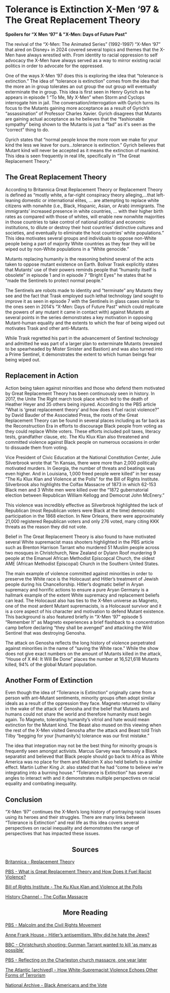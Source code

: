 # Tolerance is Extinction X-Men ‘97 & The Great Replacement Theory

<p style="font-weight: bold" >Spoilers for “X Men ‘97” & "X-Men: Days of Future Past"</p>

The revival of the “X-Men: The Animated Series” (1992-1997) “X-Men ‘97” that aired on Disney+ in 2024 covered several topics and themes that the X-Men have always wrestled with. From identity to racial oppression to self advocacy the X-Men have always served as a way to mirror existing racial politics in order to advocate for the oppressed. 

One of the ways X-Men ‘97 does this is exploring the idea that “tolerance is extinction.” The idea of “tolerance is extinction” comes from the idea that the more an in group tolerates an out group the out group will eventually exterminate the in group. This idea is first seen in Henry Gyrich as he appears in episode 1 “To Me, My X-Men” when Storm and Cyclops interrogate him in jail. The conversation/interrogation with Gyrich turns its focus to the Mutants gaining more acceptance as a result of Gyrich’s “assassination” of Professor Charles Xavier. Gyrich disagrees that Mutants are gaining actual acceptance as he believes that the “fashionable sympathy” being shown to the Mutants is just a “fad” as it's seen as the “correct” thing to do. 

Gyrich states that “normal people know the more room we make for your kind the less we leave for ours…tolerance is extinction.” Gyrich believes that Mutant kind will never be accepted as it means the extinction of mankind. This idea is seen frequently in real life, specifically in “The Great Replacement Theory.” 

## The Great Replacement Theory

According to Britannica Great Replacement Theory or Replacement Theory is defined as “mostly white, a far-right conspiracy theory alleging,...that left-leaning domestic or international elites, … are attempting to replace white citizens with nonwhite (i.e., Black, Hispanic, Asian, or Arab) immigrants. The immigrants’ increased presence in white countries, … with their higher birth rates as compared with those of whites, will enable new nonwhite majorities in those countries to take control of national political and economic institutions, to dilute or destroy their host countries’ distinctive cultures and societies, and eventually to eliminate the host countries’ white populations.” This idea motivates several groups and individuals to oppose non-White people being a part of majority White countries as they fear they will be wiped out by non-White populations in a “White genocide.” 

Mutants replacing humanity is the reasoning behind several of the acts taken to oppose mutant existence on Earth. Bolivar Trask explicitly states that Mutants' use of their powers reminds people that “humanity itself is obsolete” in episode 1 and in episode 7 “Bright Eyes” he states that he “made the Sentinels to protect normal people.” 

The Sentinels are robots made to identity and “terminate” any Mutants they see and the fact that Trask employed such lethal technology (and sought to improve it as seen in episode 7 with the Sentinels in glass cases similar to the ones seen in 2014’s “X-Men: Days of Future Past” which could replicate the powers of any mutant it came in contact with) against Mutants at several points in the series demonstrates a key motivation in opposing Mutant-human equality and the extents to which the fear of being wiped out motivates Trask and other anti-Mutants. 

While Trask regretted his part in the advancement of Sentinel technology and admitted he was part of a larger plan to exterminate Mutants (revealed to be spearheaded by Mister Sinister and Bastion) and was also turned into a Prime Sentinel, it demonstrates the extent to which human beings fear being wiped out. 

## Replacement in Action

Action being taken against minorities and those who defend them motivated by Great Replacement Theory has been continuously seen in history. In 2017, the Unite The Right march took place which led to the death of Heather Heyer and 35 others being injured. According to the PBS article “What is ‘great replacement theory’ and how does it fuel racist violence?” by David Bauder of the Associated Press, the roots of the Great Replacement Theory can be found in several places including as far back as the Reconstruction Era in efforts to discourage Black people from voting as they could replace White voters. These efforts included poll taxes, literacy tests, grandfather clause, etc. The Klu Klux Klan also threatened and committed violence against Black people on numerous occasions in order to dissuade them from voting. 

Vice President of Civic Education at the National Constitution Center, Julie Silverbrook wrote that “In Kansas, there were more than 2,000 politically motivated murders. In Georgia, the number of threats and beatings was even higher. And in Louisiana, 1,000 freed people were killed” in her essay “The Ku Klux Klan and Violence at the Polls” for the Bill of Rights Institute. Silverbrook also highlights the Colfax Massacre of 1873 in which 62-153 Black men and 3 White men were killed over the “1872 gubernatorial election between Republican William Kellogg and Democrat John McEnery.” 

This violence was incredibly effective as Silverbrook highlighted the lack of Republican (most Republican voters were Black at the time) democratic participation in the 1868 election. In New Orleans, there were approximately 21,000 registered Republican voters and only 276 voted, many citing KKK threats as the reason they did not vote. 

Belief in The Great Replacement Theory is also found to have motivated several White supremacist mass shooters highlighted in the PBS article such as Brenton Harrison Tarrant who murdered 51 Muslim people across two mosques in Christchurch, New Zealand or Dylann Roof murdering 9 people at the Emanuel African Methodist Episcopcal Church, the oldest AME (African Methodist Episcopal) Church in the Southern United States. 

The main example of violence committed against minorities in order to preserve the White race is the Holocaust and Hitler’s treatment of Jewish people during his Chancellorship. Hitler’s dogmatic belief in Aryan supremacy and horrific actions to ensure a pure Aryan Germany is a hallmark example of the extent White supremacy and replacement beliefs can lead. The Holocaust also has ties to the X-Men universe as Magneto, one of the most ardent Mutant supremacists, is a Holocaust survivor and it is a core aspect of his character and motivation to defend Mutant existence. This background is also featured briefly in “X-Men ‘97” episode 5 “Remember It” as Magneto experiences a brief flashback to a concentration camp before declaring “they shall be avenged” and attacking the Wild Sentinel that was destroying Genosha. 

The attack on Genosha reflects the long history of violence perpetrated against minorities in the name of “saving the White race.” While the show does not give exact numbers on the amount of Mutants killed in the attack, “House of X #4: It Will Be Done” places the number at 16,521,618 Mutants killed, 94% of the global Mutant population. 

## Another Form of Extinction

Even though the idea of “Tolerance is Extinction” originally came from a person with ant–Mutant sentiments, minority groups often adopt similar ideals as a result of the oppression they face. Magneto returned to villainy in the wake of the attack of Genosha and the belief that Mutants and humans could not share the world and therefore humanity must begin again. To Magneto, tolerating humanity’s vitriol and hate would mean extinction for the Mutant kind. The Beast also mused on this viewing when the rest of the X-Men visited Genosha after the attack and Beast told Trish Tilby “begging for your [humanity’s] tolerance was our first mistake.” 

The idea that integration may not be the best thing for minority groups is frequently seen amongst activists. Marcus Garvey was famously a Black separatist and believed that Black people should go back to Africa as White America was no place for them and Malcolm X also held beliefs to a similar effect. Martin Luther King Jr. also stated that he had “come to believe we're integrating into a burning house.” “Tolerance is Extinction” has several angles to interact with and it demonstrates multiple perspectives on racial equality and combating inequality.  


## Conclusion 

“X-Men ‘97” continues the X-Men’s long history of portraying racial issues using its heroes and their struggles. There are many links between “Tolerance is Extinction” and real life as this idea covers several perspectives on racial inequality and demonstrates the range of perspectives that has impacted these issues.

<h2 style="text-align: center">Sources</h2>

<a href="https://www.britannica.com/topic/replacement-theory">Britannica - Replacement Theory</a>

<a href="https://www.pbs.org/newshour/politics/what-is-great-replacement-theory-and-how-does-it-fuel-racist-violence">PBS - What is Great Replacement Theory and How Does it Fuel Racist Violence?

<a href="https://billofrightsinstitute.org/essays/the-ku-klux-klan-and-violence-at-the-polls">Bill of Rights Institute - The Ku Klux Klan and Violence at the Polls</a>

<a href="https://www.history.com/this-day-in-history/colfax-massacre-louisiana">History Channel - The Colfax Massacre</a>

<h2 style="text-align: center">More Reading</h2>

<a href="https://www.pbs.org/wgbh/americanexperience/features/malcolmx-and-civil-rights-movement/#:~:text=Malcolm%20rejected%20integration%20with%20white,a%20means%20of%20attaining%20it.">PBS - Malcolm and the Civil Rights Movement</a>

<a href="https://www.annefrank.org/en/anne-frank/go-in-depth/why-did-hitler-hate-jews/">Anne Frank House - Hitler’s antisemitism. Why did he hate the Jews?</a>

<a href="https://www.bbc.com/news/world-asia-53861456">BBC - Christchurch shooting: Gunman Tarrant wanted to kill 'as many as possible'</a>

<a href="https://www.pbs.org/newshour/show/reflecting-on-the-charleston-church-massacre-one-year-later">PBS - Reflecting on the Charleston church massacre, one year later</a>

<a href="https://archive.is/zT9Sj#selection-1443.113-1443.139
">The Atlantic [archived] - How White-Supremacist Violence Echoes Other Forms of Terrorism</a>

<a href="https://www.archives.gov/research/african-americans/vote
">National Archive - Black Americans and the Vote</a>
